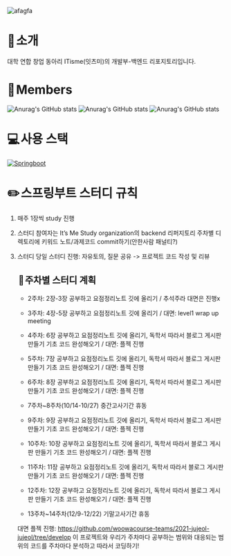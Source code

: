 ![afagfa](https://github.com/user-attachments/assets/d51a8282-72e3-4eee-b793-3819bde93942)


# 👋 소개
대학 연합 창업 동아리 ITisme(잇츠미)의 개발부-백엔드 리포지토리입니다.

# 🙍 Members
![Anurag's GitHub stats](https://github-readme-stats.vercel.app/api?username=oooooming&theme=radical&show_icons=true)
![Anurag's GitHub stats](https://github-readme-stats.vercel.app/api?username=glasslim&theme=radical&show_icons=true)
![Anurag's GitHub stats](https://github-readme-stats.vercel.app/api?username=kwonyounghyeon&theme=radical&show_icons=true)

# 💻 사용 스택
[![Springboot](https://img.shields.io/badge/Springboot-5-orange)](https://developer.mozilla.org/en-US/docs/Web/Springboot)

# ✏️ 스프링부트 스터디 규칙

1. 매주 1장씩 study 진행
2. 스터디 참여자는 It’s Me Study organization의 backend 리퍼지토리 주차별 디렉토리에 키워드 노트/과제코드 commit하기(안한사람 패널티?)
3. 스터디 당일 스터디 진행: 자유토의, 질문 공유 -> 프로젝트 코드 작성 및 리뷰

   ##  📅 주차별 스터디 계획

   - 2주차: 2장-3장 공부하고 요점정리노트 깃에 올리기 / 추석주라 대면은 진행x
   
   - 3주차: 4장-5장 공부하고 요점정리노트 깃에 올리기 / 대면: level1 wrap up meeting
   
   - 4주차: 6장 공부하고 요점정리노트 깃에 올리기, 독학서 따라서 블로그 게시판 만들기 기초 코드 완성해오기 / 대면: 플젝 진행
   
   - 5주차: 7장 공부하고 요점정리노트 깃에 올리기, 독학서 따라서 블로그 게시판 만들기 기초 코드 완성해오기 / 대면: 플젝 진행

   - 6주차: 8장 공부하고 요점정리노트 깃에 올리기, 독학서 따라서 블로그 게시판 만들기 기초 코드 완성해오기 / 대면: 플젝 진행

   - 7주차~8주차(10/14-10/27) 중간고사기간 휴동

   - 9주차: 9장 공부하고 요점정리노트 깃에 올리기, 독학서 따라서 블로그 게시판 만들기 기초 코드 완성해오기 / 대면: 플젝 진행
   
   - 10주차: 10장 공부하고 요점정리노트 깃에 올리기, 독학서 따라서 블로그 게시판 만들기 기초 코드 완성해오기 / 대면: 플젝 진행
   
   - 11주차: 11장 공부하고 요점정리노트 깃에 올리기, 독학서 따라서 블로그 게시판 만들기 기초 코드 완성해오기 / 대면: 플젝 진행
   
   - 12주차: 12장 공부하고 요점정리노트 깃에 올리기, 독학서 따라서 블로그 게시판 만들기 기초 코드 완성해오기 / 대면: 플젝 진행
   
   - 13주차~14주차(12/9-12/22) 기말고사기간 휴동

   대면 플젝 진행: https://github.com/woowacourse-teams/2021-jujeol-jujeol/tree/develop 이 프로젝트와 우리가 주차마다 공부하는 범위와 대응되는 범위의 코드를 주차마다 분석하고 따라서 코딩하기!

